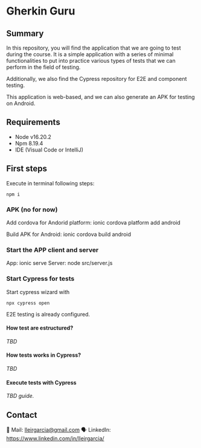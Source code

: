 # Gherkin Guru 

## Summary
In this repository, you will find the application that we are going to test during the course. It is a simple application with a series of minimal functionalities to put into practice various types of tests that we can perform in the field of testing.

Additionally, we also find the Cypress repository for E2E and component testing.

This application is web-based, and we can also generate an APK for testing on Android.

## Requirements

- Node v16.20.2
- Npm 8.19.4
- IDE (Visual Code or IntelliJ)

## First steps

Execute in terminal following steps:
```
npm i 
```

### APK (no for now)
Add cordova for Andorid platform:
ionic cordova platform add android

Build APK for Android:
ionic cordova build android

### Start the APP client and server
App: ionic serve
Server: node src/server.js

### Start Cypress for tests
Start cypress wizard with
``` 
npx cypress open
```

E2E testing is already configured.

#### How test are estructured?
_TBD_

#### How tests works in Cypress?
_TBD_

#### Execute tests with Cypress
_TBD guide._




## Contact

📩 Mail: lleirgarcia@gmail.com
🗣️ LinkedIn: https://www.linkedin.com/in/lleirgarcia/